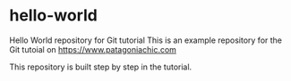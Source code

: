 # hello-world

Hello World repository for Git tutorial
This is an example repository for the Git tutoial on https://www.patagoniachic.com

This repository is built step by step in the tutorial.
